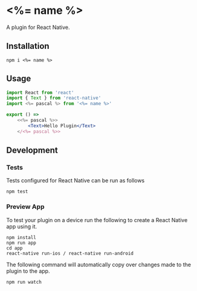 # <%= name %>

A plugin for React Native.

## Installation

```
npm i <%= name %>
```

## Usage

```jsx
import React from 'react'
import { Text } from 'react-native'
import <%= pascal %> from '<%= name %>'

export () =>
    <<%= pascal %>>
        <Text>Hello Plugin</Text>
    </<%= pascal %>>
```

## Development

### Tests

Tests configured for React Native can be run as follows

```
npm test
```

### Preview App

To test your plugin on a device run the following to create a React Native app using it.

```
npm install
npm run app
cd app
react-native run-ios / react-native run-android
```

The following command will automatically copy over changes made to the plugin to the app.

```
npm run watch
```

